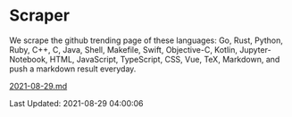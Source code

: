 # Scraper

We scrape the github trending page of these languages: Go, Rust, Python, Ruby, C++, C, Java, Shell, Makefile, Swift, Objective-C, Kotlin, Jupyter-Notebook, HTML, JavaScript, TypeScript, CSS, Vue, TeX, Markdown, and push a markdown result everyday.

[2021-08-29.md](https://github.com/yangwenmai/github-trending-backup/blob/master/2021-08-29.md)

Last Updated: 2021-08-29 04:00:06